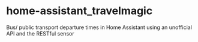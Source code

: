 # home-assistant_travelmagic
Bus/ public transport departure times in Home Assistant using an unofficial API and the RESTful sensor
